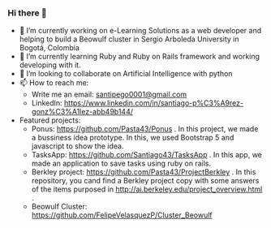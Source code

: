 ### Hi there 👋

<!--
**Pasta43/Pasta43** is a ✨ _special_ ✨ repository because its `README.md` (this file) appears on your GitHub profile.
-->

- 🔭 I’m currently working on e-Learning Solutions as a web developer and helping to build a Beowulf cluster in Sergio Arboleda University in Bogotá, Colombia
- 🌱 I’m currently learning Ruby and Ruby on Rails framework and working developing with it. 
- 👯 I’m looking to collaborate on Artificial Intelligence with python
- 📫 How to reach me: 
  - Write me an email: santipego0001@gmail.com
  - LinkedIn: https://www.linkedin.com/in/santiago-p%C3%A9rez-gonz%C3%A1lez-abb49b144/
- Featured projects:
  - Ponus: https://github.com/Pasta43/Ponus . In this project, we made a bussiness idea prototype. In this, we used Bootstrap 5 and javascript to show the idea.
  - TasksApp: https://github.com/Santiago43/TasksApp . In this app, we made an application to save tasks using ruby on rails.
  - Berkley project: https://github.com/Pasta43/ProjectBerkley . In this repository, you cand find a Berkley project copy with some answers of the items purposed in http://ai.berkeley.edu/project_overview.html . 
  - Beowulf Cluster: https://github.com/FelipeVelasquezP/Cluster_Beowulf

